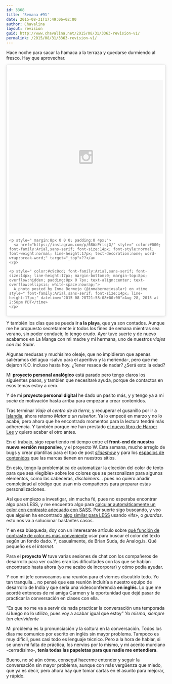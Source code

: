 ```yaml
---
id: 3368
title: 'Semana #91'
date: 2015-08-31T17:49:06+02:00
author: Chavalina
layout: revision
guid: http://www.chavalina.net/2015/08/31/3363-revision-v1/
permalink: /2015/08/31/3363-revision-v1/
---
```

Hace noche para sacar la hamaca a la terraza y quedarse durmiendo al fresco. Hay que aprovechar.

<blockquote class="instagram-media" data-instgrm-captioned data-instgrm-version="4" style=" background:#FFF; border:0; border-radius:3px; box-shadow:0 0 1px 0 rgba(0,0,0,0.5),0 1px 10px 0 rgba(0,0,0,0.15); margin: 1px; max-width:658px; padding:0; width:99.375%; width:-webkit-calc(100% - 2px); width:calc(100% - 2px);">
  <div style="padding:8px;">
    <div style=" background:#F8F8F8; line-height:0; margin-top:40px; padding:50.0% 0; text-align:center; width:100%;">
      <div style=" background:url(data:image/png;base64,iVBORw0KGgoAAAANSUhEUgAAACwAAAAsCAMAAAApWqozAAAAGFBMVEUiIiI9PT0eHh4gIB4hIBkcHBwcHBwcHBydr+JQAAAACHRSTlMABA4YHyQsM5jtaMwAAADfSURBVDjL7ZVBEgMhCAQBAf//42xcNbpAqakcM0ftUmFAAIBE81IqBJdS3lS6zs3bIpB9WED3YYXFPmHRfT8sgyrCP1x8uEUxLMzNWElFOYCV6mHWWwMzdPEKHlhLw7NWJqkHc4uIZphavDzA2JPzUDsBZziNae2S6owH8xPmX8G7zzgKEOPUoYHvGz1TBCxMkd3kwNVbU0gKHkx+iZILf77IofhrY1nYFnB/lQPb79drWOyJVa/DAvg9B/rLB4cC+Nqgdz/TvBbBnr6GBReqn/nRmDgaQEej7WhonozjF+Y2I/fZou/qAAAAAElFTkSuQmCC); display:block; height:44px; margin:0 auto -44px; position:relative; top:-22px; width:44px;">
      </div>
    </div>
    
    <p style=" margin:8px 0 0 0; padding:0 4px;">
      <a href="https://instagram.com/p/68WaPrtsjG/" style=" color:#000; font-family:Arial,sans-serif; font-size:14px; font-style:normal; font-weight:normal; line-height:17px; text-decoration:none; word-wrap:break-word;" target="_top">??</a>
    </p>
    
    <p style=" color:#c9c8cd; font-family:Arial,sans-serif; font-size:14px; line-height:17px; margin-bottom:0; margin-top:8px; overflow:hidden; padding:8px 0 7px; text-align:center; text-overflow:ellipsis; white-space:nowrap;">
      A photo posted by Inma Bermejo (@inmabermejosalar) on <time style=" font-family:Arial,sans-serif; font-size:14px; line-height:17px;" datetime="2015-08-28T21:58:08+00:00">Aug 28, 2015 at 2:58pm PDT</time>
    </p>
  </div>
</blockquote>



Y también los días que se pueda **ir a la playa**, que ya son contados. Aunque me he propuesto secretamente ir todos los fines de semana mientras sea verano, sin poder conducir, lo tengo crudo. Ayer tuve suerte y de nuevo acabamos en La Manga con mi madre y mi hermana, uno de nuestros _viajes con las Salar_.

Algunas medusas y muchísimo oleaje, que no impidieron que apenas saliéramos del agua -salvo para el aperitivo y la merienda-, pero que me dejaron K.O. incluso hasta hoy. ¿Tener resaca de nadar? ¿Será esto la edad?

Mi **proyecto personal analógico** está parado pero tengo claros los siguientes pasos, y también que necesitaré ayuda, porque de contactos en esos temas estoy a cero.

Y de mi **proyecto personal digital** he dado un pasito más, y y tengo ya a mi _socia_ de motivación hasta arriba para empezar a crear contenidos.

Tras terminar _Viaje al centro de la tierra_, y recuperar el gusanillo por ir a [Islandia](https://www.google.com/maps/place/Sn%C3%A6fellsj%C3%B6kull,+Islandia/@64.7999732,-23.783333,99217m/data=!3m1!1e3!4m2!3m1!1s0x492a8685179e96c3:0x178e44c84748be97), ahora retomo _Matar a un ruiseñor_. Ya lo empecé en marzo y no lo acabé, pero ahora que he encontrado momentos para la lectura tendré más adherencia. Y también porque me han prestado [el nuevo libro de Harper Lee](http://www.amazon.es/gp/product/B00UFA8N40/ref=as_li_ss_tl?ie=UTF8&camp=3626&creative=24822&creativeASIN=B00UFA8N40&linkCode=as2&tag=chavadiari-21) y quiero acabar el otro antes.

En el trabajo, sigo repartiendo mi tiempo entre el **front-end de nuestra nueva versión responsive**, y el proyecto W. Esta semana, mucho arreglo de bugs y crear plantillas para el tipo de post [_slideshow_](http://www.trendencias.com/tendencias/el-ante-planea-su-invasion-y-estos-11-looks-te-ayudaran-a-saber-como-lucirlo) y para los [espacios de contenidos](http://www.decoesfera.com/planesdeverano) que las marcas tienen en nuestros sitios.

En esto, tengo la problemática de automatizar la elección del color de texto para que sea «legible» sobre los colores que se personalizan para algunos elementos, como las cabeceras, _disclaimers_… pues no quiero añadir complejidad al código que usan mis compañeros para preparar estas personalizaciones.

Así que empiezo a investigar, sin mucha fé, pues no esperaba encontrar algo para LESS, y me encuentro algo para [calcular automáticamente un color con contraste adecuado con SASS](http://thesassway.com/intermediate/dynamically-change-text-color-based-on-its-background-with-sass). Por suerte sigo buscando, y veo que alguien ha encontrado [algo similar para LESS](http://stackoverflow.com/questions/8036580/using-less-jquery-to-switch-body-text-color-dependent-on-background-color) usando «ifs», o _guardas_. esto nos va a solucionar bastantes casos.

Y en esa búsqueda, doy con un interesante artículo sobre [qué función de contraste de color es más conveniente](https://24ways.org/2010/calculating-color-contrast/) usar para buscar el color del texto según un fondo dado. Y, casualmente, de Brian Suda, de Analog.is. Qué pequeño es el _internet_.

Para el **proyecto W** tuve varias sesiones de chat con los compañeros de desarrollo para ver cuáles eran las dificultades con las que se habían encontrado hasta ahora (yo me acabo de incorporar) y cómo podía ayudar.

Y con mi jefe convocamos una reunión para el viernes discutirlo todo. Yo tan tranquila… no pensé que esa reunión incluiría a nuestro equipo de desarrollo de India y que sería una videoconferencia **en inglés**. Lo que me acordé entonces de mi amiga Carmen y la oportunidad que dejé pasar de practicar la conversación en clases con ella.

<q>Es que no me va a servir de nada practicar la conversación una temporada si luego no lo utilizo, pues voy a acabar igual que estoy</q> <cite>Yo misma, siempre tan clarividente</cite>

Mi problema es la pronunciación y la soltura en la conversación. Todos los días me comunico por escrito en inglés sin mayor problema. Tampoco es muy difícil, pues casi todo es lenguaje técnico. Pero a la hora de hablar, si se unen mi falta de práctica, los nervios por lo mismo, y mi acento murciano -cerradísimo-, **tenía todas las papeletas para que nadie me entendiera**.

Bueno, no sé aún cómo, conseguí hacerme entender y seguir la conversación sin mayor problema, aunque con más vergüenza que miedo, que ya es decir, pero ahora hay que tomar cartas en el asunto para mejorar, y rápido.